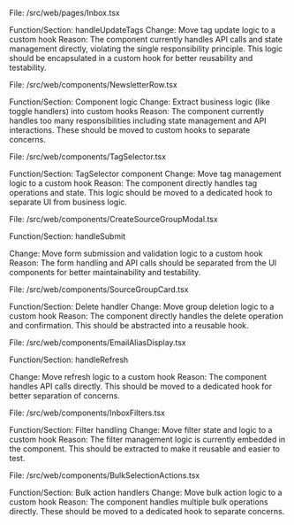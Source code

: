 File: 
/src/web/pages/Inbox.tsx

Function/Section: handleUpdateTags
Change: Move tag update logic to a custom hook
Reason: The component currently handles API calls and state management directly, violating the single responsibility principle. This logic should be encapsulated in a custom hook for better reusability and testability.

File: 
/src/web/components/NewsletterRow.tsx

Function/Section: Component logic
Change: Extract business logic (like toggle handlers) into custom hooks
Reason: The component currently handles too many responsibilities including state management and API interactions. These should be moved to custom hooks to separate concerns.

File: 
/src/web/components/TagSelector.tsx

Function/Section: 
TagSelector
 component
Change: Move tag management logic to a custom hook
Reason: The component directly handles tag operations and state. This logic should be moved to a dedicated hook to separate UI from business logic.

File: 
/src/web/components/CreateSourceGroupModal.tsx

Function/Section: 
handleSubmit

Change: Move form submission and validation logic to a custom hook
Reason: The form handling and API calls should be separated from the UI components for better maintainability and testability.

File: 
/src/web/components/SourceGroupCard.tsx

Function/Section: Delete handler
Change: Move group deletion logic to a custom hook
Reason: The component directly handles the delete operation and confirmation. This should be abstracted into a reusable hook.

File: 
/src/web/components/EmailAliasDisplay.tsx

Function/Section: 
handleRefresh

Change: Move refresh logic to a custom hook
Reason: The component handles API calls directly. This should be moved to a dedicated hook for better separation of concerns.

File: 
/src/web/components/InboxFilters.tsx

Function/Section: Filter handling
Change: Move filter state and logic to a custom hook
Reason: The filter management logic is currently embedded in the component. This should be extracted to make it reusable and easier to test.

File: 
/src/web/components/BulkSelectionActions.tsx

Function/Section: Bulk action handlers
Change: Move bulk action logic to a custom hook
Reason: The component handles multiple bulk operations directly. These should be moved to a dedicated hook to separate concerns.